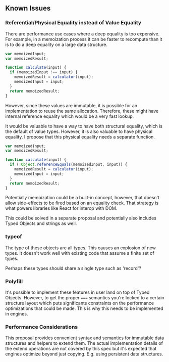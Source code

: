 Known Issues
------------

### Referential/Physical Equality instead of Value Equality

There are performance use cases where a deep equality is too expensive. For example, in a memoization process it can be faster to recompute than it is to do a deep equality on a large data structure.

```javascript
var memoizedInput;
var memoizedResult;

function calculate(input) {
  if (memoizedInput !== input) {
    memoizedResult = calculator(input);
    memoizedInput = input;
  }
  return memoizedResult;
}
```

However, since these values are immutable, it is possible for an implementation to reuse the same allocation. Therefore, these might have internal reference equality which would be a very fast lookup.

It would be valuable to have a way to have both structural equality, which is the default of value types. However, it is also valuable to have physical equality. I propose that this physical equality needs a separate function.

```javascript
var memoizedInput;
var memoizedResult;

function calculate(input) {
  if (!Object.referenceEquals(memoizedInput, input)) {
    memoizedResult = calculator(input);
    memoizedInput = input;
  }
  return memoizedResult;
}
```

Potentially memoization could be a built-in concept, however, that doesn't allow side-effects to be fired based on an equality check. That strategy is what powers libraries like React for interop with DOM.

This could be solved in a separate proposal and potentially also includes Typed Objects and strings as well.

### typeof

The type of these objects are all types. This causes an explosion of new types. It doesn't work well with existing code that assume a finite set of types.

Perhaps these types should share a single type such as 'record'?

### Polyfill

It's possible to implement these features in user land on top of Typed Objects. However, to get the proper `===` semantics you're locked to a certain structure layout which puts significants constraints on the performance optimizations that could be made. This is why this needs to be implemented in engines.

### Performance Considerations

This proposal provides convenient syntax and semantics for immutable data structures and helpers to extend them. The actual implementation details of the extend operations are not covered by this spec but it's expected that engines optimize beyond just copying. E.g. using persistent data structures.
